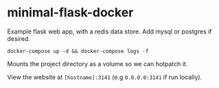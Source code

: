 # minimal-flask-docker
Example flask web app, with a redis data store. Add mysql or postgres if desired.

```docker-compose up -d && docker-compose logs -f```

Mounts the project directory as a volume so we can hotpatch it.

View the website at ```[hostname]:3141``` (e.g ```0.0.0.0:3141``` if run locally).


